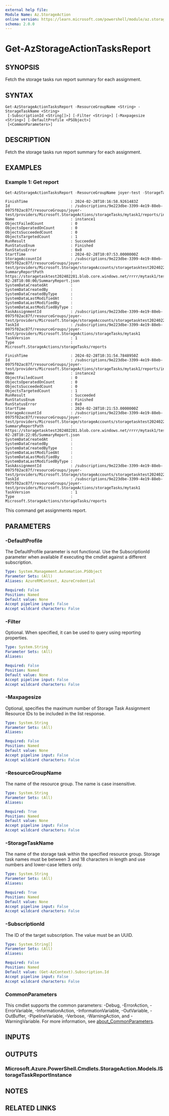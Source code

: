 ```yaml
---
external help file:
Module Name: Az.StorageAction
online version: https://learn.microsoft.com/powershell/module/az.storageaction/get-azstorageactiontasksreport
schema: 2.0.0
---
```


# Get-AzStorageActionTasksReport

## SYNOPSIS
Fetch the storage tasks run report summary for each assignment.

## SYNTAX

```
Get-AzStorageActionTasksReport -ResourceGroupName <String> -StorageTaskName <String>
 [-SubscriptionId <String[]>] [-Filter <String>] [-Maxpagesize <String>] [-DefaultProfile <PSObject>]
 [<CommonParameters>]
```

## DESCRIPTION
Fetch the storage tasks run report summary for each assignment.

## EXAMPLES

### Example 1: Get report
```powershell
Get-AzStorageActionTasksReport -ResourceGroupName joyer-test -StorageTaskName mytask1 | Format-List
```

```output
FinishTime                   : 2024-02-28T10:16:58.9261483Z
Id                           : /subscriptions/9e223dbe-3399-4e19-88eb-0975f02ac87f/resourceGroups/joyer-test/providers/Microsoft.StorageActions/storageTasks/mytask1/reports/instance1
Name                         : instance1
ObjectFailedCount            : 0
ObjectsOperatedOnCount       : 0
ObjectsSucceededCount        : 0
ObjectsTargetedCount         : 1
RunResult                    : Succeeded
RunStatusEnum                : Finished
RunStatusError               : 0x0
StartTime                    : 2024-02-28T10:07:53.0000000Z
StorageAccountId             : /subscriptions/9e223dbe-3399-4e19-88eb-0975f02ac87f/resourceGroups/joyer-test/providers/Microsoft.Storage/storageAccounts/storagetasktest202402281
SummaryReportPath            : https://storagetasktest202402281.blob.core.windows.net/rrrr/mytask1/testassign1/2024-02-28T10:08:00/SummaryReport.json
SystemDataCreatedAt          : 
SystemDataCreatedBy          : 
SystemDataCreatedByType      : 
SystemDataLastModifiedAt     : 
SystemDataLastModifiedBy     : 
SystemDataLastModifiedByType : 
TaskAssignmentId             : /subscriptions/9e223dbe-3399-4e19-88eb-0975f02ac87f/resourceGroups/joyer-test/providers/Microsoft.Storage/storageAccounts/storagetasktest202402281/storageTaskAssignments/testassign1
TaskId                       : /subscriptions/9e223dbe-3399-4e19-88eb-0975f02ac87f/resourceGroups/joyer-test/providers/Microsoft.StorageActions/storageTasks/mytask1 
TaskVersion                  : 1
Type                         : Microsoft.StorageActions/storageTasks/reports

FinishTime                   : 2024-02-28T10:31:54.7848950Z
Id                           : /subscriptions/9e223dbe-3399-4e19-88eb-0975f02ac87f/resourceGroups/joyer-test/providers/Microsoft.StorageActions/storageTasks/mytask1/reports/instance2
Name                         : instance2
ObjectFailedCount            : 0
ObjectsOperatedOnCount       : 0
ObjectsSucceededCount        : 0
ObjectsTargetedCount         : 1
RunResult                    : Succeeded
RunStatusEnum                : Finished
RunStatusError               : 0x0
StartTime                    : 2024-02-28T10:21:53.0000000Z
StorageAccountId             : /subscriptions/9e223dbe-3399-4e19-88eb-0975f02ac87f/resourceGroups/joyer-test/providers/Microsoft.Storage/storageAccounts/storagetasktest202402281
SummaryReportPath            : https://storagetasktest202402281.blob.core.windows.net/rrrr/mytask1/testassign2/2024-02-28T10:22:05/SummaryReport.json
SystemDataCreatedAt          : 
SystemDataCreatedBy          : 
SystemDataCreatedByType      : 
SystemDataLastModifiedAt     : 
SystemDataLastModifiedBy     : 
SystemDataLastModifiedByType : 
TaskAssignmentId             : /subscriptions/9e223dbe-3399-4e19-88eb-0975f02ac87f/resourceGroups/joyer-test/providers/Microsoft.Storage/storageAccounts/storagetasktest202402281/storageTaskAssignments/testassign2
TaskId                       : /subscriptions/9e223dbe-3399-4e19-88eb-0975f02ac87f/resourceGroups/joyer-test/providers/Microsoft.StorageActions/storageTasks/mytask1 
TaskVersion                  : 1
Type                         : Microsoft.StorageActions/storageTasks/reports
```

This command get assignments report.

## PARAMETERS

### -DefaultProfile
The DefaultProfile parameter is not functional.
Use the SubscriptionId parameter when available if executing the cmdlet against a different subscription.

```yaml
Type: System.Management.Automation.PSObject
Parameter Sets: (All)
Aliases: AzureRMContext, AzureCredential

Required: False
Position: Named
Default value: None
Accept pipeline input: False
Accept wildcard characters: False
```

### -Filter
Optional.
When specified, it can be used to query using reporting properties.

```yaml
Type: System.String
Parameter Sets: (All)
Aliases:

Required: False
Position: Named
Default value: None
Accept pipeline input: False
Accept wildcard characters: False
```

### -Maxpagesize
Optional, specifies the maximum number of Storage Task Assignment Resource IDs to be included in the list response.

```yaml
Type: System.String
Parameter Sets: (All)
Aliases:

Required: False
Position: Named
Default value: None
Accept pipeline input: False
Accept wildcard characters: False
```

### -ResourceGroupName
The name of the resource group.
The name is case insensitive.

```yaml
Type: System.String
Parameter Sets: (All)
Aliases:

Required: True
Position: Named
Default value: None
Accept pipeline input: False
Accept wildcard characters: False
```

### -StorageTaskName
The name of the storage task within the specified resource group.
Storage task names must be between 3 and 18 characters in length and use numbers and lower-case letters only.

```yaml
Type: System.String
Parameter Sets: (All)
Aliases:

Required: True
Position: Named
Default value: None
Accept pipeline input: False
Accept wildcard characters: False
```

### -SubscriptionId
The ID of the target subscription.
The value must be an UUID.

```yaml
Type: System.String[]
Parameter Sets: (All)
Aliases:

Required: False
Position: Named
Default value: (Get-AzContext).Subscription.Id
Accept pipeline input: False
Accept wildcard characters: False
```

### CommonParameters
This cmdlet supports the common parameters: -Debug, -ErrorAction, -ErrorVariable, -InformationAction, -InformationVariable, -OutVariable, -OutBuffer, -PipelineVariable, -Verbose, -WarningAction, and -WarningVariable. For more information, see [about_CommonParameters](http://go.microsoft.com/fwlink/?LinkID=113216).

## INPUTS

## OUTPUTS

### Microsoft.Azure.PowerShell.Cmdlets.StorageAction.Models.IStorageTaskReportInstance

## NOTES

## RELATED LINKS

